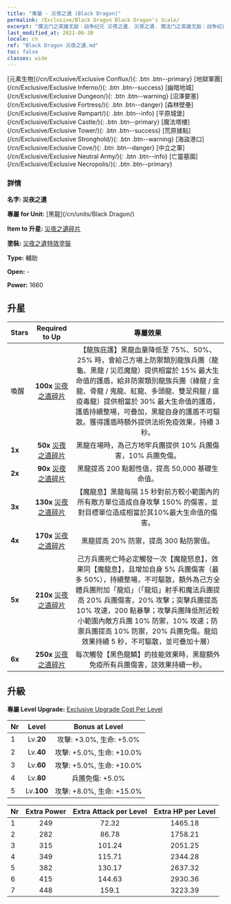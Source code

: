```yaml
---
title: "專屬 - 災夜之遺 (Black Dragon)"
permalink: /Exclusive/Black Dragon Black Dragon's Scale/
excerpt: "魔法门之英雄无敌：战争纪元 災夜之遺. 災夜之遺. 魔法门之英雄无敌：战争纪元 專屬 災夜之遺. 黑龍 專屬."
last_modified_at: 2021-06-30
locale: cn
ref: "Black Dragon 災夜之遺.md"
toc: false
classes: wide
---
```

 [元素生物](/cn/Exclusive/Exclusive Conflux/){: .btn .btn--primary} [地獄軍團](/cn/Exclusive/Exclusive Inferno/){: .btn .btn--success} [幽暗地城](/cn/Exclusive/Exclusive Dungeon/){: .btn .btn--warning} [沼澤要塞](/cn/Exclusive/Exclusive Fortress/){: .btn .btn--danger} [森林壁壘](/cn/Exclusive/Exclusive Rampart/){: .btn .btn--info} [平原城堡](/cn/Exclusive/Exclusive Castle/){: .btn .btn--primary} [魔法塔樓](/cn/Exclusive/Exclusive Tower/){: .btn .btn--success} [荒原據點](/cn/Exclusive/Exclusive Stronghold/){: .btn .btn--warning} [海盜港口](/cn/Exclusive/Exclusive Cove/){: .btn .btn--danger} [中立之軍](/cn/Exclusive/Exclusive Neutral Army/){: .btn .btn--info} [亡靈墓園](/cn/Exclusive/Exclusive Necropolis/){: .btn .btn--primary} 

### 詳情
 **名字: 災夜之遺** 

 **專屬 for Unit:** [黑龍](/cn/units/Black Dragon/) 

 **Item to 升星:** [災夜之遺碎片](/cn/Items/con_993/)

 **塗裝:** [災夜之遺特效塗裝](/cn/Items/con_661/)

 **Type:** 輔助

 **Open:** -

 **Power:** 1660

## 升星

  |     Stars    |  Required to Up | 專屬效果 |
  |:-------------|:---------------:|:---------------:|
  |  喚醒  | **100x** [災夜之遺碎片](/cn/Items/con_993/) | 【龍族庇護】黑龍血量降低至 75%、50%、25% 時，會給己方場上防禦類別龍族兵團（龍龜、黑龍 / 災厄魔龍）提供相當於 15% 最大生命值的護盾，給非防禦類別龍族兵團（綠龍 / 金龍、骨龍 / 鬼龍、紅龍、多頭龍、雙足飛龍 / 瘟疫毒龍）提供相當於 30% 最大生命值的護盾，護盾持續整場，可疊加，黑龍自身的護盾不可驅散。獲得護盾時額外提供法術免疫效果，持續 3 秒。 |
  | **1x** <i class="fas fa-star"/> | **50x** [災夜之遺碎片](/cn/Items/con_993/) | 黑龍在場時，為己方地牢兵團提供 10% 兵團傷害，10% 兵團免傷。 |
  | **2x** <i class="fas fa-star"/> | **90x** [災夜之遺碎片](/cn/Items/con_993/) | 黑龍提高 200 點韌性值，提高 50,000 基礎生命值。 |
  | **3x** <i class="fas fa-star"/> | **130x** [災夜之遺碎片](/cn/Items/con_993/) | 【魔龍息】黑龍每隔 15 秒對前方較小範圍內的所有敵方單位造成自身攻擊 150% 的傷害，並對目標單位造成相當於其10%最大生命值的傷害。 |
  | **4x** <i class="fas fa-star"/> | **170x** [災夜之遺碎片](/cn/Items/con_993/) | 黑龍提高 20% 防禦，提高 300 點防禦值。 |
  | **5x** <i class="fas fa-star"/> | **210x** [災夜之遺碎片](/cn/Items/con_993/) | 己方兵團死亡時必定觸發一次【魔龍怒息】，效果同【魔龍息】，且增加自身 5% 兵團傷害（最多 50%），持續整場，不可驅散，額外為己方全體兵團附加「龍焰」（「龍焰」射手和魔法兵團提高 20% 兵團傷害，20% 攻擊；突擊兵團提高 10% 攻速，200 點暴擊；攻擊兵團降低附近較小範圍內敵方兵團 10% 防禦，10% 攻速；防禦兵團提高 10% 防禦，20% 兵團免傷。龍焰效果持續 5 秒，不可驅散，並可疊加十層） |
  | **6x** <i class="fas fa-star"/> | **250x** [災夜之遺碎片](/cn/Items/con_993/) | 每次觸發【黑色龍鱗】的技能效果時，黑龍額外免疫所有兵團傷害，該效果持續一秒。 |


## 升級
 **專屬 Level Upgrade:** [Exclusive Upgrade Cost Per Level](/Exclusive/ExclusiveUpgradeCostPerLevel/)

  |  Nr  |   Level  | Bonus at Level |
  |:-----|:--------:|:--------------:|
  | 1 | Lv.**20** | 攻擊: +3.0%, 生命: +5.0% |
  | 2 | Lv.**40** | 攻擊: +5.0%, 生命: +10.0% |
  | 3 | Lv.**60** | 攻擊: +5.0%, 生命: +10.0% |
  | 4 | Lv.**80** | 兵團免傷: +5.0% |
  | 5 | Lv.**100** | 攻擊: +8.0%, 生命: +15.0% |


  |  Nr  |  Extra Power | Extra Attack per Level | Extra HP per Level |
  |:-----|:--------:|:--------:|:--------:|
  | 1 | 249 | 72.32 | 1465.18 |
  | 2 | 282 | 86.78 | 1758.21 |
  | 3 | 315 | 101.24 | 2051.25 |
  | 4 | 349 | 115.71 | 2344.28 |
  | 5 | 382 | 130.17 | 2637.32 |
  | 6 | 415 | 144.63 | 2930.36 |
  | 7 | 448 | 159.1 | 3223.39 |


